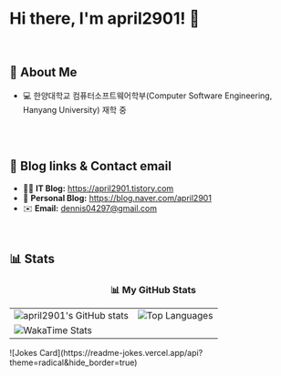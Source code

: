 # Hi there, I'm april2901! 👋

<br/>

## 📖 About Me
- 💻 한양대학교 컴퓨터소프트웨어학부(Computer Software Engineering, Hanyang University) 재학 중
<br/>


<br/>

## 🔗 Blog links & Contact email
- 👨‍💻 **IT Blog:** https://april2901.tistory.com
- 🍷 **Personal Blog:** https://blog.naver.com/april2901
- ✉️ **Email:** [dennis04297@gmail.com](mailto:[사용자이름@gmail.com])

<br/>

## 📊 Stats
<div align="center">
  <h3 align="center">📊 My GitHub Stats</h3>
  <table>
    <tr>
      <td>
        <img src="https://github-readme-stats.vercel.app/api?username=april2901&show_icons=true&theme=buefy&title_color=6196E4&text_color=333333&icon_color=6196E4&border_color=6196E4" alt="april2901's GitHub stats"/>
      </td>
      <td>
        <img src="https://github-readme-stats.vercel.app/api/top-langs/?username=april2901&layout=compact&theme=buefy&title_color=6196E4&text_color=333333&border_color=6196E4" alt="Top Languages"/>
      </td>
    </tr>
    <tr>
      <td colspan="2">
        <img src="https://github-readme-stats.vercel.app/api/wakatime?username=april2901&theme=buefy&layout=compact&title_color=6196E4&text_color=333333&border_color=6196E4" alt="WakaTime Stats"/>
      </td>
    </tr>
  </table>
</div>
![Jokes Card](https://readme-jokes.vercel.app/api?theme=radical&hide_border=true)
